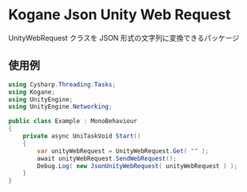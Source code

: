 # Kogane Json Unity Web Request

UnityWebRequest クラスを JSON 形式の文字列に変換できるパッケージ

## 使用例

```cs
using Cysharp.Threading.Tasks;
using Kogane;
using UnityEngine;
using UnityEngine.Networking;

public class Example : MonoBehaviour
{
    private async UniTaskVoid Start()
    {
        var unityWebRequest = UnityWebRequest.Get( "" );
        await unityWebRequest.SendWebRequest();
        Debug.Log( new JsonUnityWebRequest( unityWebRequest ) );
    }
}
```